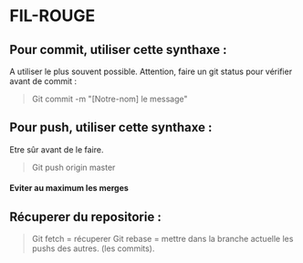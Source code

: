 # FIL-ROUGE
## Pour commit, utiliser cette synthaxe :
 A utiliser le plus souvent possible.
 Attention, faire un git status pour vérifier avant de commit :
 > Git commit -m "[Notre-nom] le message"
## Pour push, utiliser cette synthaxe :
 Etre sûr avant de le faire.
 > Git push origin master

#### Eviter au maximum les merges

## Récuperer du repositorie :

> Git fetch = récuperer
> Git rebase = mettre dans la branche actuelle les pushs des autres. (les commits).

